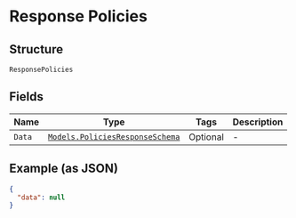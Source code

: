 
# Response Policies

## Structure

`ResponsePolicies`

## Fields

| Name | Type | Tags | Description |
|  --- | --- | --- | --- |
| `Data` | [`Models.PoliciesResponseSchema`](../../doc/models/policies-response-schema.md) | Optional | - |

## Example (as JSON)

```json
{
  "data": null
}
```

